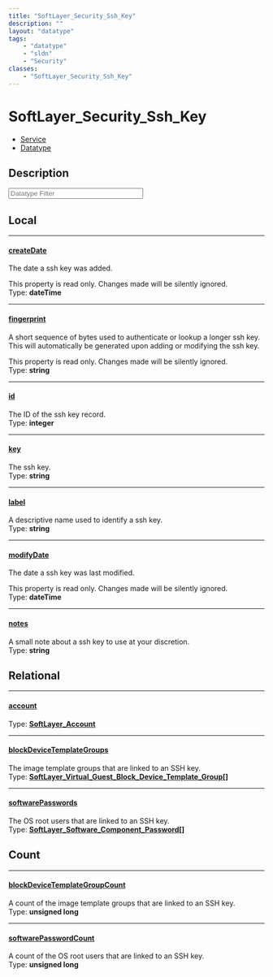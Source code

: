 ```yaml
---
title: "SoftLayer_Security_Ssh_Key"
description: ""
layout: "datatype"
tags:
    - "datatype"
    - "sldn"
    - "Security"
classes:
    - "SoftLayer_Security_Ssh_Key"
---
```


# SoftLayer_Security_Ssh_Key
<div id='service-datatype'>
    <ul id='sldn-reference-tabs'>
    <li id='service'> <a href='/reference/services/SoftLayer_Security_Ssh_Key' >Service</a></li>    <li id='datatype'> <a href='/reference/datatypes/SoftLayer_Security_Ssh_Key' >Datatype</a></li>
    </ul>
</div>

## Description 






<!-- Filer BEGIN -->
<div class="view-filters">
        <div class="clearfix">
            <div class="search-input-box">
                <input placeholder="Datatype Filter" onkeyup="titleSearch(inputId='prop-input', divId='properties', elementClass='prop-row')" 
                    type="text" id="prop-input" value="" size="30" maxlength="128" class="form-text">
            </div>
        </div>
</div>
<!-- Filer END -->

<div id="properties" class="content">
<div id="localProperties" class="prop-content" >

## Local
<div class="prop-row">

-----
[createDate]: #createdate
#### [createDate]
The date a ssh key was added. 

This property is read only. Changes made will be silently ignored.   
<span class="type-label">Type: </span>**dateTime**


</div>
<div class="prop-row">

-----
[fingerprint]: #fingerprint
#### [fingerprint]
A short sequence of bytes used to authenticate or lookup a longer ssh key. This will automatically be generated upon adding or modifying the ssh key. 

This property is read only. Changes made will be silently ignored.   
<span class="type-label">Type: </span>**string**


</div>
<div class="prop-row">

-----
[id]: #id
#### [id]
The ID of the ssh key record.   
<span class="type-label">Type: </span>**integer**


</div>
<div class="prop-row">

-----
[key]: #key
#### [key]
The ssh key.   
<span class="type-label">Type: </span>**string**


</div>
<div class="prop-row">

-----
[label]: #label
#### [label]
A descriptive name used to identify a ssh key.   
<span class="type-label">Type: </span>**string**


</div>
<div class="prop-row">

-----
[modifyDate]: #modifydate
#### [modifyDate]
The date a ssh key was last modified. 

This property is read only. Changes made will be silently ignored.   
<span class="type-label">Type: </span>**dateTime**


</div>
<div class="prop-row">

-----
[notes]: #notes
#### [notes]
A small note about a ssh key to use at your discretion.   
<span class="type-label">Type: </span>**string**


</div>
</div>
<!-- LOCAL PROPERTY END -->

<div id="relationalProperties"  class="prop-content" >

## Relational
<div class="prop-row">

-----
[account]: #account
#### [account]
  
<span class="type-label">Type: </span>**<a href='/reference/datatypes/SoftLayer_Account'>SoftLayer_Account </a>**


</div>
<div class="prop-row">

-----
[blockDeviceTemplateGroups]: #blockdevicetemplategroups
#### [blockDeviceTemplateGroups]
The image template groups that are linked to an SSH key.  
<span class="type-label">Type: </span>**<a href='/reference/datatypes/SoftLayer_Virtual_Guest_Block_Device_Template_Group'>SoftLayer_Virtual_Guest_Block_Device_Template_Group[] </a>**


</div>
<div class="prop-row">

-----
[softwarePasswords]: #softwarepasswords
#### [softwarePasswords]
The OS root users that are linked to an SSH key.  
<span class="type-label">Type: </span>**<a href='/reference/datatypes/SoftLayer_Software_Component_Password'>SoftLayer_Software_Component_Password[] </a>**


</div>

## Count
<div class="prop-row">

-----
[blockDeviceTemplateGroupCount]: #blockdevicetemplategroupcount
#### [blockDeviceTemplateGroupCount]
A count of the image template groups that are linked to an SSH key.   
<span class="type-label">Type: </span>**unsigned long**


</div>
<div class="prop-row">

-----
[softwarePasswordCount]: #softwarepasswordcount
#### [softwarePasswordCount]
A count of the OS root users that are linked to an SSH key.   
<span class="type-label">Type: </span>**unsigned long**


</div>
</div>


